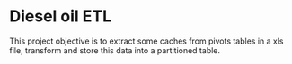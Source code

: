 # Diesel oil ETL

This project objective is to extract some caches from pivots tables in a xls file, transform and store this data into a partitioned table.